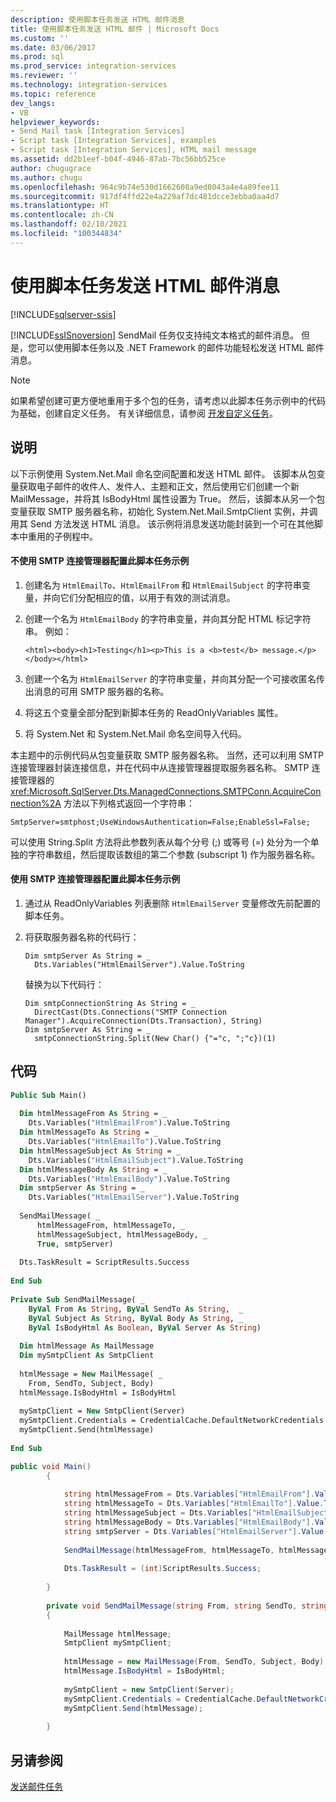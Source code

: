```yaml
---
description: 使用脚本任务发送 HTML 邮件消息
title: 使用脚本任务发送 HTML 邮件 | Microsoft Docs
ms.custom: ''
ms.date: 03/06/2017
ms.prod: sql
ms.prod_service: integration-services
ms.reviewer: ''
ms.technology: integration-services
ms.topic: reference
dev_langs:
- VB
helpviewer_keywords:
- Send Mail task [Integration Services]
- Script task [Integration Services], examples
- Script task [Integration Services], HTML mail message
ms.assetid: dd2b1eef-b04f-4946-87ab-7bc56bb525ce
author: chugugrace
ms.author: chugu
ms.openlocfilehash: 964c9b74e530d1662608a9ed8043a4e4a89fee11
ms.sourcegitcommit: 917df4ffd22e4a229af7dc481dcce3ebba0aa4d7
ms.translationtype: HT
ms.contentlocale: zh-CN
ms.lasthandoff: 02/10/2021
ms.locfileid: "100344834"
---
```

# <a name="sending-an-html-mail-message-with-the-script-task"></a>使用脚本任务发送 HTML 邮件消息

[!INCLUDE[sqlserver-ssis](../../includes/applies-to-version/sqlserver-ssis.md)]


  [!INCLUDE[ssISnoversion](../../includes/ssisnoversion-md.md)] SendMail 任务仅支持纯文本格式的邮件消息。 但是，您可以使用脚本任务以及 .NET Framework 的邮件功能轻松发送 HTML 邮件消息。  
  
> [!NOTE]  
>  如果希望创建可更方便地重用于多个包的任务，请考虑以此脚本任务示例中的代码为基础，创建自定义任务。 有关详细信息，请参阅 [开发自定义任务](../../integration-services/extending-packages-custom-objects/task/developing-a-custom-task.md)。  
  
## <a name="description"></a>说明  
 以下示例使用 System.Net.Mail 命名空间配置和发送 HTML 邮件。 该脚本从包变量获取电子邮件的收件人、发件人、主题和正文，然后使用它们创建一个新 MailMessage，并将其 IsBodyHtml 属性设置为 True。 然后，该脚本从另一个包变量获取 SMTP 服务器名称，初始化 System.Net.Mail.SmtpClient 实例，并调用其 Send 方法发送 HTML 消息。 该示例将消息发送功能封装到一个可在其他脚本中重用的子例程中。  
  
#### <a name="to-configure-this-script-task-example-without-an-smtp-connection-manager"></a>不使用 SMTP 连接管理器配置此脚本任务示例  
  
1.  创建名为 `HtmlEmailTo`、`HtmlEmailFrom` 和 `HtmlEmailSubject` 的字符串变量，并向它们分配相应的值，以用于有效的测试消息。  
  
2.  创建一个名为 `HtmlEmailBody` 的字符串变量，并向其分配 HTML 标记字符串。 例如：  
  
    ```  
    <html><body><h1>Testing</h1><p>This is a <b>test</b> message.</p></body></html>  
    ```  
  
3.  创建一个名为 `HtmlEmailServer` 的字符串变量，并向其分配一个可接收匿名传出消息的可用 SMTP 服务器的名称。  
  
4.  将这五个变量全部分配到新脚本任务的 ReadOnlyVariables 属性。  
  
5.  将 System.Net 和 System.Net.Mail 命名空间导入代码。  
  
 本主题中的示例代码从包变量获取 SMTP 服务器名称。 当然，还可以利用 SMTP 连接管理器封装连接信息，并在代码中从连接管理器提取服务器名称。 SMTP 连接管理器的 <xref:Microsoft.SqlServer.Dts.ManagedConnections.SMTPConn.AcquireConnection%2A> 方法以下列格式返回一个字符串：  
  
 `SmtpServer=smtphost;UseWindowsAuthentication=False;EnableSsl=False;`  
  
 可以使用 String.Split 方法将此参数列表从每个分号 (;) 或等号 (=) 处分为一个单独的字符串数组，然后提取该数组的第二个参数 (subscript 1) 作为服务器名称。  
  
#### <a name="to-configure-this-script-task-example-with-an-smtp-connection-manager"></a>使用 SMTP 连接管理器配置此脚本任务示例  
  
1.  通过从 ReadOnlyVariables 列表删除 `HtmlEmailServer` 变量修改先前配置的脚本任务。  
  
2.  将获取服务器名称的代码行：  
  
    ```  
    Dim smtpServer As String = _  
      Dts.Variables("HtmlEmailServer").Value.ToString  
    ```  
  
     替换为以下代码行：  
  
    ```  
    Dim smtpConnectionString As String = _  
      DirectCast(Dts.Connections("SMTP Connection Manager").AcquireConnection(Dts.Transaction), String)  
    Dim smtpServer As String = _  
      smtpConnectionString.Split(New Char() {"="c, ";"c})(1)  
    ```  
  
## <a name="code"></a>代码  
  
```vb  
Public Sub Main()  
  
  Dim htmlMessageFrom As String = _  
    Dts.Variables("HtmlEmailFrom").Value.ToString  
  Dim htmlMessageTo As String = _  
    Dts.Variables("HtmlEmailTo").Value.ToString  
  Dim htmlMessageSubject As String = _  
    Dts.Variables("HtmlEmailSubject").Value.ToString  
  Dim htmlMessageBody As String = _  
    Dts.Variables("HtmlEmailBody").Value.ToString  
  Dim smtpServer As String = _  
    Dts.Variables("HtmlEmailServer").Value.ToString  
  
  SendMailMessage( _  
      htmlMessageFrom, htmlMessageTo, _  
      htmlMessageSubject, htmlMessageBody, _  
      True, smtpServer)  
  
  Dts.TaskResult = ScriptResults.Success  
  
End Sub  
  
Private Sub SendMailMessage( _  
    ByVal From As String, ByVal SendTo As String,  _  
    ByVal Subject As String, ByVal Body As String, _  
    ByVal IsBodyHtml As Boolean, ByVal Server As String)  
  
  Dim htmlMessage As MailMessage  
  Dim mySmtpClient As SmtpClient  
  
  htmlMessage = New MailMessage( _  
    From, SendTo, Subject, Body)  
  htmlMessage.IsBodyHtml = IsBodyHtml  
  
  mySmtpClient = New SmtpClient(Server)  
  mySmtpClient.Credentials = CredentialCache.DefaultNetworkCredentials  
  mySmtpClient.Send(htmlMessage)  
  
End Sub  
```  
  
```csharp  
public void Main()  
        {  
  
            string htmlMessageFrom = Dts.Variables["HtmlEmailFrom"].Value.ToString();  
            string htmlMessageTo = Dts.Variables["HtmlEmailTo"].Value.ToString();  
            string htmlMessageSubject = Dts.Variables["HtmlEmailSubject"].Value.ToString();  
            string htmlMessageBody = Dts.Variables["HtmlEmailBody"].Value.ToString();  
            string smtpServer = Dts.Variables["HtmlEmailServer"].Value.ToString();  
  
            SendMailMessage(htmlMessageFrom, htmlMessageTo, htmlMessageSubject, htmlMessageBody, true, smtpServer);  
  
            Dts.TaskResult = (int)ScriptResults.Success;  
  
        }  
  
        private void SendMailMessage(string From, string SendTo, string Subject, string Body, bool IsBodyHtml, string Server)  
        {  
  
            MailMessage htmlMessage;  
            SmtpClient mySmtpClient;  
  
            htmlMessage = new MailMessage(From, SendTo, Subject, Body);  
            htmlMessage.IsBodyHtml = IsBodyHtml;  
  
            mySmtpClient = new SmtpClient(Server);  
            mySmtpClient.Credentials = CredentialCache.DefaultNetworkCredentials;  
            mySmtpClient.Send(htmlMessage);  
  
        }  
```  
  
## <a name="see-also"></a>另请参阅  
 [发送邮件任务](../../integration-services/control-flow/send-mail-task.md)  
  
  
